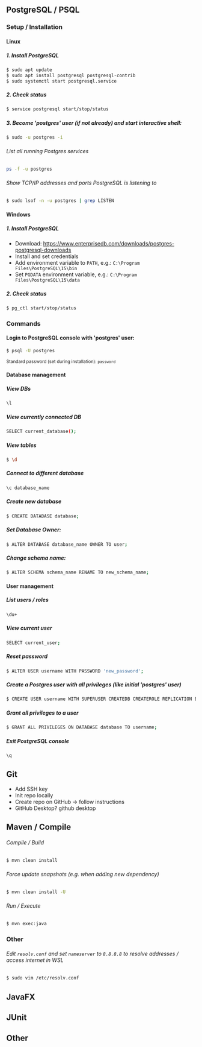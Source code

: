 ## PostgreSQL / PSQL
### Setup / Installation

#### Linux
##### 1. Install PostgreSQL
```sh  
$ sudo apt update
$ sudo apt install postgresql postgresql-contrib
$ sudo systemctl start postgresql.service
```
##### 2. Check status
```sh  
$ service postgresql start/stop/status
```
##### 3. Become 'postgres' user (if not already) and start interactive shell:
```sh
$ sudo -u postgres -i
```
###### List all running Postgres services
```sh
ps -f -u postgres
```
###### Show TCP/IP addresses and ports PostgreSQL is listening to
```sh
$ sudo lsof -n -u postgres | grep LISTEN
```

#### Windows
##### 1. Install PostgreSQL
- Download: https://www.enterprisedb.com/downloads/postgres-postgresql-downloads
- Install and set credentials
- Add environment variable to `PATH`, e.g.: `C:\Program Files\PostgreSQL\15\bin`
- Set `PGDATA` environment variable, e.g.: `C:\Program Files\PostgreSQL\15\data`

##### 2. Check status
```sh
$ pg_ctl start/stop/status
```
### Commands

#### Login to PostgreSQL console with 'postgres' user:
```sh
$ psql -U postgres
```
<sub>Standard password (set during installation): `password`</sub>

#### Database management
##### View DBs
```sh
\l
```

##### View currently connected DB
```sh
SELECT current_database();
```

##### View tables
```sh
$ \d
```

##### Connect to different database
```sh
\c database_name
```

##### Create new database
```sh
$ CREATE DATABASE database;
```

##### Set Database Owner:
```sh
$ ALTER DATABASE database_name OWNER TO user;
```

##### Change schema name:
```sh
$ ALTER SCHEMA schema_name RENAME TO new_schema_name;
```


#### User management
##### List users / roles
```sh
\du+
```

##### View current user
```sh
SELECT current_user;
```

##### Reset password
```sh
$ ALTER USER username WITH PASSWORD 'new_password';
```

##### Create a Postgres user with all privileges (like initial 'postgres' user)
```sh
$ CREATE USER username WITH SUPERUSER CREATEDB CREATEROLE REPLICATION BYPASSRLS PASSWORD 'password';
```

##### Grant all privileges to a user
```sh
$ GRANT ALL PRIVILEGES ON DATABASE database TO username;
```

##### Exit PostgreSQL console
```sh
\q
```

## Git
 - Add SSH key
 - Init repo locally
 - Create repo on GitHub -> follow instructions
 - GitHub Desktop?
  github desktop


## Maven / Compile

###### Compile / Build
```sh
$ mvn clean install
```
###### Force update snapshots (e.g. when adding new dependency)
```sh
$ mvn clean install -U
```
###### Run / Execute
```sh
$ mvn exec:java
```
### Other
###### Edit `resolv.conf` and set `nameserver` to `8.8.8.8` to resolve addresses / access internet in WSL
```sh
$ sudo vim /etc/resolv.conf
```

## JavaFX

## JUnit

## Other